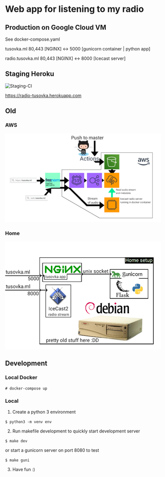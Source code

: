 # Web app for listening to my radio

## Production on Google Cloud VM

See docker-compose.yaml

 tusovka.ml 80,443 [NGINX] <-> 5000 [gunicorn container | python app]
 
 radio.tusovka.ml 80,443 [NGINX] <-> 8000 [Icecast server]

## Staging Heroku

![Staging-CI](https://github.com/verbalius/tusovka-flask-webapp/workflows/Staging-CI/badge.svg)

https://radio-tusovka.herokuapp.com

## Old

### AWS

![architecture](/illustrations/architecture.png)

### Home

![homesetup](/illustrations/homesetup.png)

## Development

### Local Docker

`# docker-compose up`

### Local

1. Create a python 3 environment

`$ python3 -m venv env`

2. Run makefile development to quickly start development server

`$ make dev`

or start a gunicorn server on port 8080 to test

`$ make guni`

3. Have fun :) 
